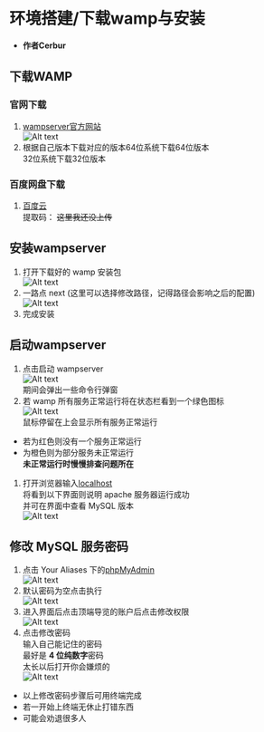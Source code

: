 # 环境搭建/下载wamp与安装
- **作者Cerbur**
## 下载WAMP
### 官网下载
1. [wampserver官方网站](http://www.wampserver.com/en/#download-wrapper)  
![Alt text](https://github.com/CerteKim/BNG/blob/master/mysql/img/wampdownload.png)   
1. 根据自己版本下载对应的版本64位系统下载64位版本  
32位系统下载32位版本  
### 百度网盘下载  
1. [百度云](www.baidu.com)  
提取码：
~~这里我还没上传~~
## 安装wampserver  
1. 打开下载好的 wamp 安装包  
![Alt text](https://github.com/CerteKim/BNG/blob/master/mysql/img/wampinstall.png)  
1. 一路点 next (这里可以选择修改路径，记得路径会影响之后的配置)  
![Alt text](https://github.com/CerteKim/BNG/blob/master/mysql/img/wampnext.png)  
1. 完成安装
## 启动wampserver
1. 点击启动 wampserver  
![Alt text](https://github.com/CerteKim/BNG/blob/master/mysql/img/wampclick.png)  
期间会弹出一些命令行弹窗  
1. 若 wamp 所有服务正常运行将在状态栏看到一个绿色图标    
![Alt text](https://github.com/CerteKim/BNG/blob/master/mysql/img/wamprun.png)   
鼠标停留在上会显示所有服务正常运行  
- 若为红色则没有一个服务正常运行  
- 为橙色则为部分服务未正常运行  
**未正常运行时慢慢排查问题所在**    
1. 打开浏览器输入[localhost](http://localhost/)  
将看到以下界面则说明 apache 服务器运行成功  
并可在界面中查看 MySQL 版本  
![Alt text](https://github.com/CerteKim/BNG/blob/master/mysql/img/wamplocalhost.png)   
## 修改 MySQL 服务密码   
1. 点击 Your Aliases 下的[phpMyAdmin](http://localhost/phpmyadmin/)  
![Alt text](https://github.com/CerteKim/BNG/blob/master/mysql/img/clickadmin.png)   
1. 默认密码为空点击执行  
![Alt text](https://github.com/CerteKim/BNG/blob/master/mysql/img/phpmyadminpage.png)   
1. 进入界面后点击顶端导览的账户后点击修改权限  
![Alt text](https://github.com/CerteKim/BNG/blob/master/mysql/img/roothomepage.png)   
1. 点击修改密码  
输入自己能记住的密码  
最好是 **4 位纯数字**密码  
太长以后打开你会嫌烦的  
![Alt text](https://github.com/CerteKim/BNG/blob/master/mysql/img/clickchange.png)   
- 以上修改密码步骤后可用终端完成
- 若一开始上终端无休止打错东西
- 可能会劝退很多人
